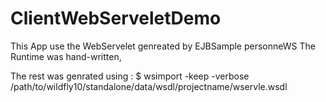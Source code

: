 # ClientWebServeletDemo

This App use the WebServelet genreated by EJBSample personneWS
The Runtime was hand-written,

The rest was genrated using :
$ wsimport -keep -verbose /path/to/wildfly10/standalone/data/wsdl/projectname/wservle.wsdl
